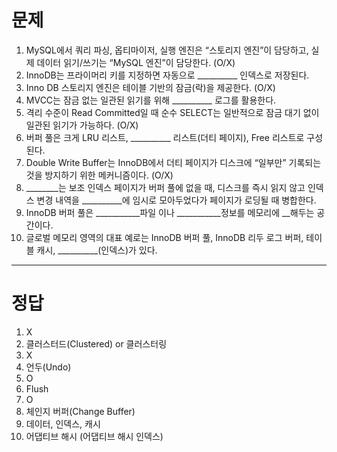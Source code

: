 # 문제

1. MySQL에서 쿼리 파싱, 옵티마이저, 실행 엔진은 “스토리지 엔진”이 담당하고, 실제 데이터 읽기/쓰기는 “MySQL 엔진”이 담당한다. (O/X)
2. InnoDB는 프라이머리 키를 지정하면 자동으로 __________ 인덱스로 저장된다.
3. Inno DB 스토리지 엔진은 테이블 기반의 잠금(락)을 제공한다. (O/X)
4. MVCC는 잠금 없는 일관된 읽기를 위해 __________ 로그를 활용한다.
5. 격리 수준이 Read Committed일 때 순수 SELECT는 일반적으로 잠금 대기 없이 일관된 읽기가 가능하다. (O/X)
6. 버퍼 풀은 크게 LRU 리스트, __________ 리스트(더티 페이지), Free 리스트로 구성된다.
7. Double Write Buffer는 InnoDB에서 더티 페이지가 디스크에 “일부만” 기록되는 것을 방지하기 위한 메커니즘이다. (O/X)
8. ________는 보조 인덱스 페이지가 버퍼 풀에 없을 때, 디스크를 즉시 읽지 않고 인덱스 변경 내역을 __________에 임시로 모아두었다가 페이지가 로딩될 때 병합한다.
9.  InnoDB 버퍼 풀은 ___________파일 이나 ___________정보를 메모리에 __해두는 공간이다.
10. 글로벌 메모리 영역의 대표 예로는 InnoDB 버퍼 풀, InnoDB 리두 로그 버퍼, 테이블 캐시, __________(인덱스)가 있다.

---

# 정답 

1.	X
2.	클러스터드(Clustered) or 클러스터링
3.	X
4.	언두(Undo)
5.	O
6.	Flush
7.	O
8.	체인지 버퍼(Change Buffer)
9.	데이터, 인덱스, 캐시
10.	어댑티브 해시 (어댑티브 해시 인덱스)